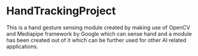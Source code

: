 # HandTrackingProject
This is a hand gesture sensing module created by making use of OpenCV and Mediapipe framework by Google which can sense hand and a module has been created out of it which can be further used for other AI related applications. 
